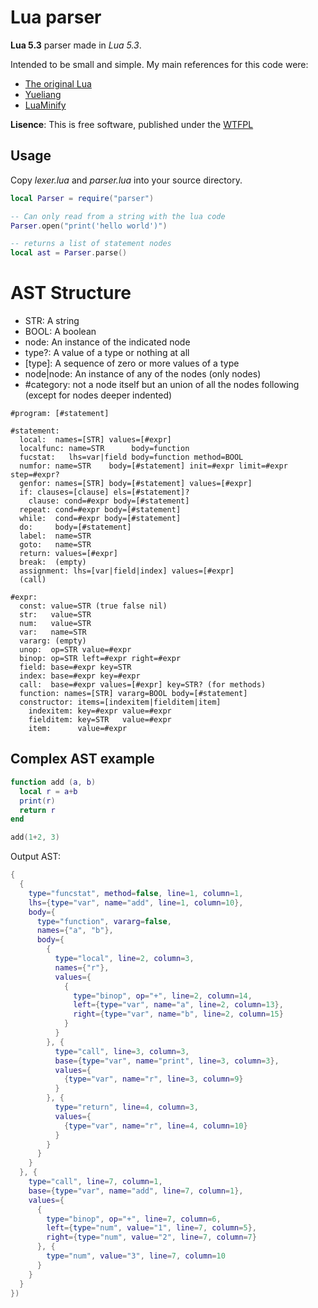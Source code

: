 # Lua parser

**Lua 5.3** parser made in *Lua 5.3*.

Intended to be small and simple. My main references for this code were:

- [The original Lua](https://www.lua.org/source/5.3/)
- [Yueliang](http://yueliang.luaforge.net/)
- [LuaMinify](https://github.com/stravant/LuaMinify)

**Lisence**: This is free software, published under the
  [WTFPL](http://www.wtfpl.net/)

## Usage

Copy *lexer.lua* and *parser.lua* into your source directory.

~~~ lua
local Parser = require("parser")

-- Can only read from a string with the lua code
Parser.open("print('hello world')")

-- returns a list of statement nodes
local ast = Parser.parse()
~~~

# AST Structure

- STR: A string
- BOOL: A boolean
- node: An instance of the indicated node
- type?: A value of a type or nothing at all
- [type]: A sequence of zero or more values of a type
- node|node: An instance of any of the nodes (only nodes)
- #category: not a node itself but an union of all the nodes following
  (except for nodes deeper indented)

~~~
#program: [#statement]

#statement:
  local:  names=[STR] values=[#expr]
  localfunc: name=STR      body=function
  fucstat:   lhs=var|field body=function method=BOOL
  numfor: name=STR    body=[#statement] init=#expr limit=#expr step=#expr?
  genfor: names=[STR] body=[#statement] values=[#expr]
  if: clauses=[clause] els=[#statement]?
    clause: cond=#expr body=[#statement]
  repeat: cond=#expr body=[#statement]
  while:  cond=#expr body=[#statement]
  do:     body=[#statement]
  label:  name=STR
  goto:   name=STR
  return: values=[#expr]
  break:  (empty)
  assignment: lhs=[var|field|index] values=[#expr]
  (call)

#expr:
  const: value=STR (true false nil)
  str:   value=STR
  num:   value=STR
  var:   name=STR
  vararg: (empty)
  unop:  op=STR value=#expr
  binop: op=STR left=#expr right=#expr
  field: base=#expr key=STR
  index: base=#expr key=#expr
  call:  base=#expr values=[#expr] key=STR? (for methods)
  function: names=[STR] vararg=BOOL body=[#statement]
  constructor: items=[indexitem|fielditem|item]
    indexitem: key=#expr value=#expr
    fielditem: key=STR   value=#expr
    item:      value=#expr
~~~

## Complex AST example

~~~ lua
function add (a, b)
  local r = a+b
  print(r)
  return r
end

add(1+2, 3)
~~~

Output AST:

~~~ lua
{
  {
    type="funcstat", method=false, line=1, column=1,
    lhs={type="var", name="add", line=1, column=10},
    body={
      type="function", vararg=false,
      names={"a", "b"},
      body={
        {
          type="local", line=2, column=3,
          names={"r"},
          values={
            {
              type="binop", op="+", line=2, column=14,
              left={type="var", name="a", line=2, column=13},
              right={type="var", name="b", line=2, column=15}
            }
          }
        }, {
          type="call", line=3, column=3,
          base={type="var", name="print", line=3, column=3},
          values={
            {type="var", name="r", line=3, column=9}
          }
        }, {
          type="return", line=4, column=3,
          values={
            {type="var", name="r", line=4, column=10}
          }
        }
      }
    }
  }, {
    type="call", line=7, column=1,
    base={type="var", name="add", line=7, column=1},
    values={
      {
        type="binop", op="+", line=7, column=6,
        left={type="num", value="1", line=7, column=5},
        right={type="num", value="2", line=7, column=7}
      }, {
        type="num", value="3", line=7, column=10
      }
    }
  }
})
~~~